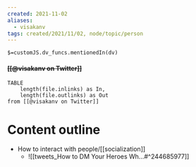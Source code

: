 ```yaml
---
created: 2021-11-02
aliases:
  - visakanv
tags: created/2021/11/02, node/topic/person
---
```

`$=customJS.dv_funcs.mentionedIn(dv)`

#### <s class="topic-title">[[@visakanv on Twitter]]</s>


```dataview
TABLE 
	length(file.inlinks) as In, 
	length(file.outlinks) as Out
from [[@visakanv on Twitter]]
```

# Content outline
-  How to interact with people/[[socialization]] 
    -  ![[tweets_How to DM Your Heroes Wh...#^244685977]]